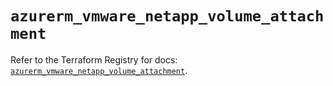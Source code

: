 # `azurerm_vmware_netapp_volume_attachment`

Refer to the Terraform Registry for docs: [`azurerm_vmware_netapp_volume_attachment`](https://registry.terraform.io/providers/hashicorp/azurerm/4.32.0/docs/resources/vmware_netapp_volume_attachment).
